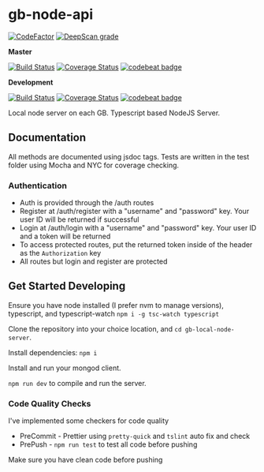 # gb-node-api

[![CodeFactor](https://www.codefactor.io/repository/github/garbagebytes/gb-node-api/badge)](https://www.codefactor.io/repository/github/garbagebytes/gb-node-api)
[![DeepScan grade](https://deepscan.io/api/teams/6561/projects/8572/branches/105540/badge/grade.svg)](https://deepscan.io/dashboard#view=project&tid=6561&pid=8572&bid=105540)

**Master**

[![Build Status](https://travis-ci.org/GarbageBytes/gb-node-api.svg?branch=master)](https://travis-ci.org/GarbageBytes/gb-node-api)
[![Coverage Status](https://coveralls.io/repos/github/GarbageBytes/gb-node-api/badge.svg?branch=master)](https://coveralls.io/github/GarbageBytes/gb-node-api?branch=master)
[![codebeat badge](https://codebeat.co/badges/b5eb3416-def9-464e-a651-f70dd122e76f)](https://codebeat.co/projects/github-com-garbagebytes-gb-node-api-master)

**Development**

[![Build Status](https://travis-ci.org/GarbageBytes/gb-node-api.svg?branch=development)](https://travis-ci.org/GarbageBytes/gb-node-api)
[![Coverage Status](https://coveralls.io/repos/github/GarbageBytes/gb-node-api/badge.svg?branch=development)](https://coveralls.io/github/GarbageBytes/gb-node-api?branch=development)
[![codebeat badge](https://codebeat.co/badges/49d9c564-c987-4772-af8e-b59e152b244d)](https://codebeat.co/projects/github-com-garbagebytes-gb-node-api-development)

Local node server on each GB. Typescript based NodeJS Server.

## Documentation

All methods are documented using jsdoc tags. Tests are written in the test folder using Mocha and NYC for coverage checking.

### Authentication

- Auth is provided through the /auth routes
- Register at /auth/register with a "username" and "password" key. Your user ID will be returned if successful
- Login at /auth/login with a "username" and "password" key. Your user ID and a token will be returned
- To access protected routes, put the returned token inside of the header as the `Authorization` key
- All routes but login and register are protected

## Get Started Developing

Ensure you have node installed (I prefer nvm to manage versions), typescript, and typescript-watch `npm i -g tsc-watch typescript`

Clone the repository into your choice location, and `cd gb-local-node-server`.

Install dependencies: `npm i`

Install and run your mongod client.

`npm run dev` to compile and run the server.

### Code Quality Checks

I've implemented some checkers for code quality

- PreCommit - Prettier using `pretty-quick` and `tslint` auto fix and check
- PrePush - `npm run test` to test all code before pushing

Make sure you have clean code before pushing
